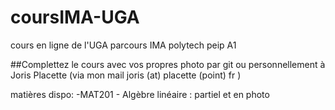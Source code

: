 # coursIMA-UGA
cours en ligne de l'UGA parcours IMA polytech peip A1

##Complettez le cours avec vos propres photo par git ou personnellement à Joris Placette (via mon mail joris (at) placette (point) fr )

matières dispo:
-MAT201 - Algèbre linéaire : partiel et en photo
